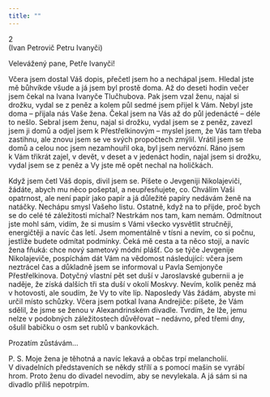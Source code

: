 ```yaml
---
title: ""
---
```


2  
(Ivan Petrovič Petru Ivanyči)

Velevážený pane, Petře Ivanyči!

Včera jsem dostal Váš dopis, přečetl jsem ho a nechápal jsem.
Hledal jste mě bůhvíkde všude a já jsem byl prostě doma.
Až do deseti hodin večer jsem čekal na Ivana Ivanyče Tlučhubova.
Pak jsem vzal ženu, najal si drožku, vydal se z peněz a kolem půl sedmé jsem přijel k Vám.
Nebyl jste doma – přijala nás Vaše žena.
Čekal jsem na Vás až do půl jedenácté – déle to nešlo.
Sebral jsem ženu, najal si drožku, vydal jsem se z peněz, zavezl jsem ji domů a odjel jsem k Přestřelkinovým – myslel jsem, že Vás tam třeba zastihnu, ale znovu jsem se ve svých propočtech zmýlil.
Vrátil jsem se domů a celou noc jsem nezamhouřil oka, byl jsem nervózní.
Ráno jsem k Vám třikrát zajel, v devět, v deset a v jedenáct hodin, najal jsem si drožku, vydal jsem se z peněz a Vy jste mě opět nechal na holičkách.

Když jsem četl Váš dopis, divil jsem se.
Píšete o Jevgeniji Nikolajeviči, žádáte, abych mu něco pošeptal, a neupřesňujete, co.
Chválím Vaši opatrnost, ale není papír jako papír a já důležité papíry nedávám ženě na natáčky.
Nechápu smysl Vašeho listu.
Ostatně, když na to přijde, proč bych se do celé té záležitosti míchal? Nestrkám nos tam, kam nemám.
Odmítnout jste mohl sám, vidím, že si musím s Vámi všecko vysvětlit stručněji, energičtěji a navíc čas letí.
Jsem momentálně v tísni a nevím, co si počnu, jestliže budete odmítat podmínky.
Čeká mě cesta a ta něco stojí, a navíc žena fňuká: chce nový sametový módní plášť.
Co se týče Jevgenije Nikolajeviče, pospíchám dát Vám na vědomost následující: včera jsem neztrácel čas a důkladně jsem se informoval u Pavla Semjonyče Přestřelkinova.
Dotyčný vlastní pět set duší v Jaroslavské gubernii a je naděje, že získá dalších tři sta duší v okolí Moskvy.
Nevím, kolik peněz má v hotovosti, ale soudím, že Vy to víte líp.
Naposledy Vás žádám, abyste mi určil místo schůzky.
Včera jsem potkal Ivana Andrejiče: píšete, že Vám sdělil, že jsme se ženou v Alexandrinském divadle.
Tvrdím, že lže, jemu nelze v podobných záležitostech důvěřovat – nedávno, před třemi dny, ošulil babičku o osm set rublů v bankovkách.

Prozatím zůstávám…

P.
S. Moje žena je těhotná a navíc lekavá a občas trpí melancholií.
V divadelních představeních se někdy střílí a s pomocí mašin se vyrábí hrom.
Proto ženu do divadel nevodím, aby se nevylekala.
A já sám si na divadlo příliš nepotrpím.